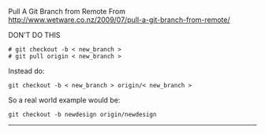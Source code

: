 Pull A Git Branch from Remote
From http://www.wetware.co.nz/2009/07/pull-a-git-branch-from-remote/

DON'T DO THIS

    # git checkout -b < new_branch >
    # git pull origin < new_branch >

Instead do:

    git checkout -b < new_branch > origin/< new_branch >

So a real world example would be:

    git checkout -b newdesign origin/newdesign

----------------------------------------------------

